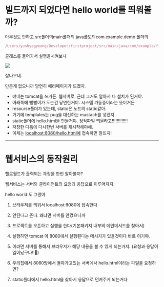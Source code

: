 
# 빌드까지 되었다면 hello world를 띄워볼까?

아무것도 안하고 src폴더의main폴더의 java폴도의com.example.demo 폴더의

```jsx
/Users/yunhyegyeong/Developer/firstproject/src/main/java/com/example/firstproject/FirstprojectApplication.java
```

클래스를 들어가서 실행을시켜보니


![](https://i.imgur.com/fQYeshy.png)


잘나오네.

만든게 없으니까 당연히 에러페이지가 뜨겠지.

- 얘네는 tomcat을 쓰거든. 웹서버로. 근데 그거도 알아서 다 설치가 된거야.
- 아래쪽에 뺑뺑이가 도는건 당연한거야. 시스템 가동중이라는 뜻이거든
- resourse폴더가 있는데, static은 노드의 static같아.
- 거기에 templates는 pug을 대신하는 mustach를 넣겠지
- static폴더에 hello.html을 만들거야. 정적파일 띄울라고!!!!!!!!!!!!!
- 저장한 다음에 다시한번 서버를 재시작해야해.
- 이제는 [localhost:8080/hello.html에](http://localhost:8080/hello.html%EC%97%90) 접속하면 잘뜨지!


---


#  웹서비스의 동작원리

헬로월드가 출력되는 과정을 한번 알아볼까?

웹서비스는 서버와 클라이언트의 요청과 응답으로 이루어지지.

hello world 도 그랬어

1. 브라우저를 띄워서  localhost:8080에 접속한다
2. 안된다고 뜬다. 왜냐면 서버를 안켰으니까
3. 프로젝트를 오픈하고 실행을 한다(기본패키지 내부의 메인메서드를 찾아서)
4. 실행하면 tomcat 이 8080에서 실행된다는 메시지가 있을것이다 바로 이거야.
5. 이러면 서버를 통해서 브라우저가 해당 내용을 볼 수 있게 되는거지. (요청과 응답이 일어났구나!!🤩)

6. 우리집에서 8080방에서 돌아가고있는 서버에서 hello.html이라는 파일을 요청하면?
7. static폴더에서 hello.html을 찾아서 응답으로 던져주게 되는거다